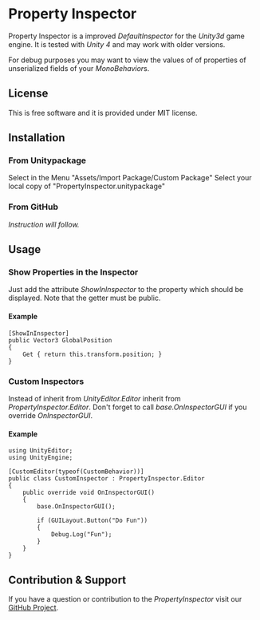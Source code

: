 # Property Inspector

Property Inspector is a improved *DefaultInspector* for the *Unity3d* game engine. It is tested with *Unity 4* and may work with older versions.

For debug purposes you may want to view the values of of properties of unserialized fields of your *MonoBehavior*s.

## License

This is free software and it is provided under MIT license.

## Installation

### From Unitypackage

Select in the Menu "Assets/Import Package/Custom Package"
Select your local copy of "PropertyInspector.unitypackage"

### From GitHub

*Instruction will follow.*

## Usage

### Show Properties in the Inspector

Just add the attribute *ShowInInspector* to the property which should be displayed.
Note that the getter must be public.

#### Example

	[ShowInInspector]
	public Vector3 GlobalPosition
	{
		Get { return this.transform.position; }
	}

### Custom Inspectors

Instead of inherit from *UnityEditor.Editor* inherit from *PropertyInspector.Editor*.
Don't forget to call *base.OnInspectorGUI* if you override *OnInspectorGUI*.

#### Example

	using UnityEditor;
	using UnityEngine;

	[CustomEditor(typeof(CustomBehavior))]
	public class CustomInspector : PropertyInspector.Editor
	{
	    public override void OnInspectorGUI()
	    {
	        base.OnInspectorGUI();

	        if (GUILayout.Button("Do Fun"))
	        {
	            Debug.Log("Fun");
	        }
	    }
	}

## Contribution & Support

If you have a question or contribution to the *PropertyInspector* visit our [GitHub Project](https://github.com/abbgrade/PropertyInspector).